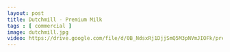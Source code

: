 ```yaml
---
layout: post
title: Dutchmill - Premium Milk
tags : [ commercial ]
image: dutchmill.jpg
video: https://drive.google.com/file/d/0B_NdsxRj1DjjSmQ5M3pNVmJIOFk/preview
---
```

